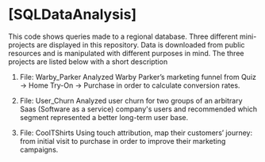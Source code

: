 # [SQLDataAnalysis]

This code shows queries made to a regional database. Three different mini-projects are displayed in this repository. Data is downloaded from public resources and is manipulated with different purposes in mind. The three projects are listed below with a short description

1. File: Warby_Parker 
Analyzed Warby Parker’s marketing funnel from Quiz → Home Try-On → Purchase in order to calculate conversion rates.

2. File: User_Churn
Analyzed user churn for two groups of an arbitrary Saas (Software as a service) company's users and recommended which segment  represented a better long-term user base.

3. File: CoolTShirts
Using touch attribution, map their customers’ journey: from initial visit to purchase in order to improve their marketing campaigns.
